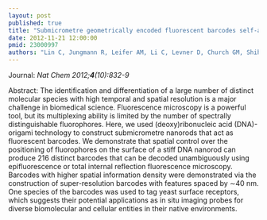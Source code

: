 ```yaml
---
layout: post
published: true
title: "Submicrometre geometrically encoded fluorescent barcodes self-assembled from DNA."
date: 2012-11-21 12:00:00
pmid: 23000997
authors: "Lin C, Jungmann R, Leifer AM, Li C, Levner D, Church GM, Shih WM, Yin P"
---
```


Journal: *Nat Chem 2012;**4**(10):832-9*

Abstract: The identification and differentiation of a large number of distinct molecular species with high temporal and spatial resolution is a major challenge in biomedical science. Fluorescence microscopy is a powerful tool, but its multiplexing ability is limited by the number of spectrally distinguishable fluorophores. Here, we used (deoxy)ribonucleic acid (DNA)-origami technology to construct submicrometre nanorods that act as fluorescent barcodes. We demonstrate that spatial control over the positioning of fluorophores on the surface of a stiff DNA nanorod can produce 216 distinct barcodes that can be decoded unambiguously using epifluorescence or total internal reflection fluorescence microscopy. Barcodes with higher spatial information density were demonstrated via the construction of super-resolution barcodes with features spaced by ∼40 nm. One species of the barcodes was used to tag yeast surface receptors, which suggests their potential applications as in situ imaging probes for diverse biomolecular and cellular entities in their native environments.

